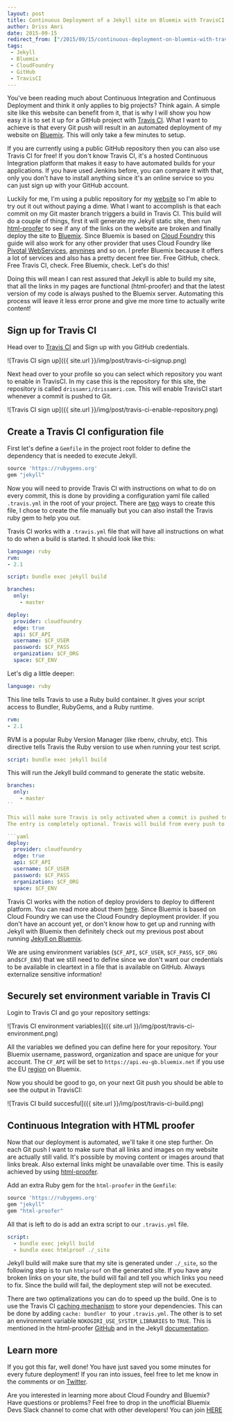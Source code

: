 ```yaml
---
layout: post
title: Continuous Deployment of a Jekyll site on Bluemix with TravisCI
author: Driss Amri
date: 2015-09-15
redirect_from: ["/2015/09/15/continuous-deployment-on-bluemix-with-travisci.html"]
tags:
 - Jekyll
 - Bluemix
 - CloudFoundry
 - GitHub
 - TravisCI
---
```


You've been reading much about Continuous Integration and Continuous Deployment and think it only applies to big projects? Think again. A simple site like this website can benefit from it, that is why I will show you how easy it is to set it up for a GitHub project with [Travis CI](https://travis-ci.org/). What I want to achieve is that every Git push will result in an automated deployment of my website on [Bluemix](http://bluemix.net). This will only take a few minutes to setup.

If you are currently using a public GitHub repository then you can also use Travis CI for free! If you don't know Travis CI, it's a hosted Continuous Integration platform that makes it easy to have automated builds for your applications. If you have used Jenkins before, you can compare it with that, only you don't have to install anything since it's an online service so you can just sign up with your GitHub account.

Luckily for me, I'm using a public repository for my [website](https://drissamri.com/blog/2015/09/05/hosting-a-jekyll-website-on-bluemix/) so I'm able to try out it out without paying a dime. What I want to accomplish is that each commit on my Git master branch triggers a build in Travis CI. This build will do a couple of things, first it will generate my Jekyll static site, then run [html-proofer](https://github.com/gjtorikian/html-proofer) to see if any of the links on the website are broken and finally deploy the site to [Bluemix](http://bluemix.net). Since Bluemix is based on [Cloud Foundry](https://www.cloudfoundry.org/) this guide will also work for any other provider that uses Cloud Foundry like [Pivotal WebServices](https://run.pivotal.io/), [anynines](http://www.anynines.com/) and so on. I prefer Bluemix because it offers a lot of services and also has a pretty decent free tier. Free GitHub, check. Free Travis CI, check. Free Bluemix, check. Let's do this!

Doing this will mean I can rest assured that Jekyll is able to build my site, that all the links in my pages are functional (html-proofer) and that the latest version of my code is always pushed to the Bluemix server. Automating this process will leave it less error prone and give me more time to actually write content!

## Sign up for Travis CI ##

Head over to [Travis CI](https://travis-ci.org/) and Sign up with you GitHub credentials.

![Travis CI sign up]({{ site.url }}/img/post/travis-ci-signup.png)

Next head over to your profile so you can select which repository you want to enable in TravisCI. In my case this is the repository for this site, the repository is called `drissamri/drissamri.com`. This will enable TravisCI start whenever a commit is pushed to Git.

![Travis CI sign up]({{ site.url }}/img/post/travis-ci-enable-repository.png)

## Create a Travis CI configuration file ##

First let's define a `Gemfile` in the project root folder to define the dependency that is needed to execute Jekyll.

```ruby
source 'https://rubygems.org'
gem "jekyll"
```

Now you will need to provide Travis CI with instructions on what to do on every commit, this is done by providing a configuration yaml file called `.travis.yml` in the root of your project. There are [two](http://docs.travis-ci.com/user/deployment/cloudfoundry/) ways to create this file, I chose to create the file manually but you can also install the Travis ruby gem to help you out.

Travis CI works with a `.travis.yml` file that will have all instructions on what to do when a build is started. It should look like this:

```yaml
language: ruby
rvm:
- 2.1

script: bundle exec jekyll build

branches:
  only:
    - master

deploy:
  provider: cloudfoundry
  edge: true
  api: $CF_API
  username: $CF_USER
  password: $CF_PASS
  organization: $CF_ORG
  space: $CF_ENV
```

Let's dig a little deeper:

```yaml
language: ruby
```

This line tells Travis to use a Ruby build container. It gives your script access to Bundler, RubyGems, and a Ruby runtime.

```yaml
rvm:
- 2.1
```

RVM is a popular Ruby Version Manager (like rbenv, chruby, etc). This directive tells Travis the Ruby version to use when running your test script.

```yaml
script: bundle exec jekyll build
```

This will run the Jekyll build command to generate the static website.

```yaml
branches:
  only:
    - master
``

This will make sure Travis is only activated when a commit is pushed to the master branch.
The entry is completely optional. Travis will build from every push to any branch of your repo if leave it out.

```yaml
deploy:
  provider: cloudfoundry
  edge: true
  api: $CF_API
  username: $CF_USER
  password: $CF_PASS
  organization: $CF_ORG
  space: $CF_ENV
```

Travis CI works with the notion of deploy providers to deploy to different platform. You can read more about them [here](http://docs.travis-ci.com/user/deployment/). Since Bluemix is based on Cloud Foundry we can use the Cloud Foundry deployment provider. If you don't have an account yet, or don't know how to get up and running with Jekyll with Bluemix then definitely check out my previous post about running [Jekyll on Bluemix]([website](https://drissamri.com/blog/2015/09/05/hosting-a-jekyll-website-on-bluemix/)).

We are using environment variables (`$CF_API`, `$CF_USER`, `$CF_PASS`, `$CF_ORG` and`$CF_ENV`) that we still need to define since we don't want our credentials to be available in cleartext in a file that is available on GitHub. Always externalize sensitive information!


## Securely set environment variable in Travis CI ##

Login to Travis CI and go your repository settings:

![Travis CI environment variables]({{ site.url }}/img/post/travis-ci-environment.png)

All the variables we defined you can define here for your repository. Your Bluemix username, password, organization and space are unique for your account. The `CF_API` will be set to `https://api.eu-gb.bluemix.net` if you use the EU [region](https://www.ng.bluemix.net/docs/overview/overview.html#ov_intro__reg) on Bluemix.

Now you should be good to go, on your next Git push you should be able to see the output in TravisCI:

![Travis CI build succesful]({{ site.url }}/img/post/travis-ci-build.png)


## Continuous Integration with HTML proofer ##

Now that our deployment is automated, we'll take it one step further. On each Git push I want to make sure that all links and images on my website are actually still valid. It's possible by moving content or images around that links break. Also external links might be unavailable over time. This is easily achieved by using [html-proofer](https://github.com/gjtorikian/html-proofer).

Add an extra Ruby gem for the `html-proofer` in the `Gemfile`:
```ruby
source 'https://rubygems.org'
gem "jekyll"
gem "html-proofer"
```

All that is left to do is add an extra script to our `.travis.yml` file.

```yaml
script:
  - bundle exec jekyll build
  - bundle exec htmlproof ./_site
```


Jekyll build will make sure that my site is generated under `./_site`, so the following step is to run `htmlproof` on the generated site. If you have any broken links on your site, the build will fail and tell you which links you need to fix. Since the build will fail, the deployment step will not be executed.

There are two optimalizations you can do to speed up the build. One is to use the Travis CI [caching mechanism](http://docs.travis-ci.com/user/caching/) to store your dependencies. This can be done by adding `cache: bundler
` to your `.travis.yml`. The other is to set an environment variable `NOKOGIRI_USE_SYSTEM_LIBRARIES` to `TRUE`. This is mentioned in the html-proofer [GitHub](https://github.com/gjtorikian/html-proofer) and in the Jekyll [documentation](https://jekyllrb.com/docs/continuous-integration/).

## Learn more ##

If you got this far, well done! You have just saved you some minutes for every future deployment! If you ran into issues, feel free to let me know in the comments or on [Twitter](https://twitter.com/drams88).

<div class="alert alert-info" role="alert">
  Are you interested in learning more about Cloud Foundry and Bluemix? Have questions or problems? Feel free to drop in the unofficial Bluemix Devs Slack channel to come chat with other developers! You can join <a href="http://bluemixdevs.mybluemix.net/" class="alert-link">HERE</a>
</div>

